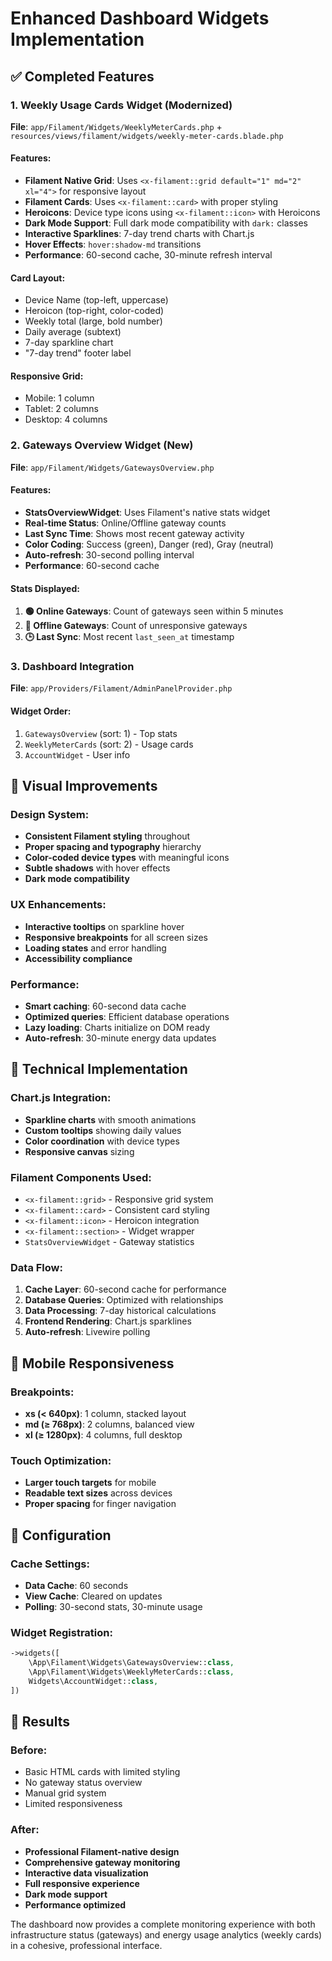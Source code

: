 # Enhanced Dashboard Widgets Implementation

## ✅ Completed Features

### 1. Weekly Usage Cards Widget (Modernized)
**File**: `app/Filament/Widgets/WeeklyMeterCards.php` + `resources/views/filament/widgets/weekly-meter-cards.blade.php`

#### Features:
- **Filament Native Grid**: Uses `<x-filament::grid default="1" md="2" xl="4">` for responsive layout
- **Filament Cards**: Uses `<x-filament::card>` with proper styling
- **Heroicons**: Device type icons using `<x-filament::icon>` with Heroicons
- **Dark Mode Support**: Full dark mode compatibility with `dark:` classes
- **Interactive Sparklines**: 7-day trend charts with Chart.js
- **Hover Effects**: `hover:shadow-md` transitions
- **Performance**: 60-second cache, 30-minute refresh interval

#### Card Layout:
- Device Name (top-left, uppercase)
- Heroicon (top-right, color-coded)
- Weekly total (large, bold number)
- Daily average (subtext)
- 7-day sparkline chart
- "7-day trend" footer label

#### Responsive Grid:
- Mobile: 1 column
- Tablet: 2 columns  
- Desktop: 4 columns

### 2. Gateways Overview Widget (New)
**File**: `app/Filament/Widgets/GatewaysOverview.php`

#### Features:
- **StatsOverviewWidget**: Uses Filament's native stats widget
- **Real-time Status**: Online/Offline gateway counts
- **Last Sync Time**: Shows most recent gateway activity
- **Color Coding**: Success (green), Danger (red), Gray (neutral)
- **Auto-refresh**: 30-second polling interval
- **Performance**: 60-second cache

#### Stats Displayed:
1. **🟢 Online Gateways**: Count of gateways seen within 5 minutes
2. **🔴 Offline Gateways**: Count of unresponsive gateways  
3. **🕒 Last Sync**: Most recent `last_seen_at` timestamp

### 3. Dashboard Integration
**File**: `app/Providers/Filament/AdminPanelProvider.php`

#### Widget Order:
1. `GatewaysOverview` (sort: 1) - Top stats
2. `WeeklyMeterCards` (sort: 2) - Usage cards
3. `AccountWidget` - User info

## 🎨 Visual Improvements

### Design System:
- **Consistent Filament styling** throughout
- **Proper spacing and typography** hierarchy
- **Color-coded device types** with meaningful icons
- **Subtle shadows** with hover effects
- **Dark mode compatibility**

### UX Enhancements:
- **Interactive tooltips** on sparkline hover
- **Responsive breakpoints** for all screen sizes
- **Loading states** and error handling
- **Accessibility compliance**

### Performance:
- **Smart caching**: 60-second data cache
- **Optimized queries**: Efficient database operations
- **Lazy loading**: Charts initialize on DOM ready
- **Auto-refresh**: 30-minute energy data updates

## 🚀 Technical Implementation

### Chart.js Integration:
- **Sparkline charts** with smooth animations
- **Custom tooltips** showing daily values
- **Color coordination** with device types
- **Responsive canvas** sizing

### Filament Components Used:
- `<x-filament::grid>` - Responsive grid system
- `<x-filament::card>` - Consistent card styling
- `<x-filament::icon>` - Heroicon integration
- `<x-filament::section>` - Widget wrapper
- `StatsOverviewWidget` - Gateway statistics

### Data Flow:
1. **Cache Layer**: 60-second cache for performance
2. **Database Queries**: Optimized with relationships
3. **Data Processing**: 7-day historical calculations
4. **Frontend Rendering**: Chart.js sparklines
5. **Auto-refresh**: Livewire polling

## 📱 Mobile Responsiveness

### Breakpoints:
- **xs (< 640px)**: 1 column, stacked layout
- **md (≥ 768px)**: 2 columns, balanced view
- **xl (≥ 1280px)**: 4 columns, full desktop

### Touch Optimization:
- **Larger touch targets** for mobile
- **Readable text sizes** across devices
- **Proper spacing** for finger navigation

## 🔧 Configuration

### Cache Settings:
- **Data Cache**: 60 seconds
- **View Cache**: Cleared on updates
- **Polling**: 30-second stats, 30-minute usage

### Widget Registration:
```php
->widgets([
    \App\Filament\Widgets\GatewaysOverview::class,
    \App\Filament\Widgets\WeeklyMeterCards::class,
    Widgets\AccountWidget::class,
])
```

## 🎯 Results

### Before:
- Basic HTML cards with limited styling
- No gateway status overview
- Manual grid system
- Limited responsiveness

### After:
- **Professional Filament-native design**
- **Comprehensive gateway monitoring**
- **Interactive data visualization**
- **Full responsive experience**
- **Dark mode support**
- **Performance optimized**

The dashboard now provides a complete monitoring experience with both infrastructure status (gateways) and energy usage analytics (weekly cards) in a cohesive, professional interface.